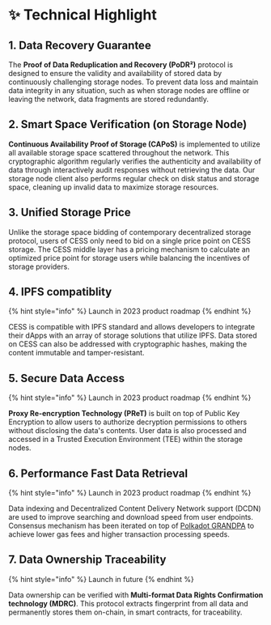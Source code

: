 # ✨ Technical Highlight

## 1. Data Recovery Guarantee

The **Proof of Data Reduplication and Recovery (PoDR²)** protocol is designed to ensure the validity and availability of stored data by continuously challenging storage nodes. To prevent data loss and maintain data integrity in any situation, such as when storage nodes are offline or leaving the network, data fragments are stored redundantly.

## 2. Smart Space Verification (on Storage Node)

**Continuous Availability Proof of Storage (CAPoS)** is implemented to utilize all available storage space scattered throughout the network. This cryptographic algorithm regularly verifies the authenticity and availability of data through interactively audit responses without retrieving the data. Our storage node client also performs regular check on disk status and storage space, cleaning up invalid data to maximize storage resources.

## 3. Unified Storage Price

Unlike the storage space bidding of contemporary decentralized storage protocol, users of CESS only need to bid on a single price point on CESS storage. The CESS middle layer has a pricing mechanism to calculate an optimized price point for storage users while balancing the incentives of storage providers.

## 4. IPFS compatiblity

{% hint style="info" %}
Launch in 2023 product roadmap
{% endhint %}

CESS is compatible with IPFS standard and allows developers to integrate their dApps with an array of storage solutions that utilize IPFS. Data stored on CESS can also be addressed with cryptographic hashes, making the content immutable and tamper-resistant.

## 5. Secure Data Access

{% hint style="info" %}
Launch in 2023 product roadmap
{% endhint %}

**Proxy Re-encryption Technology (PReT)** is built on top of Public Key Encryption to allow users to authorize decryption permissions to others without disclosing the data's contents. User data is also processed and accessed in a Trusted Execution Environment (TEE) within the storage nodes.

## 6. Performance Fast Data Retrieval

{% hint style="info" %}
Launch in 2023 product roadmap
{% endhint %}

Data indexing and Decentralized Content Delivery Network support (DCDN) are used to improve searching and download speed from user endpoints. Consensus mechanism has been iterated on top of [Polkadot GRANDPA](https://wiki.polkadot.network/docs/learn-consensus#finality-gadget-grandpa) to achieve lower gas fees and higher transaction processing speeds.

## 7. Data Ownership Traceability

{% hint style="info" %}
Launch in future
{% endhint %}

Data ownership can be verified with **Multi-format Data Rights Confirmation technology (MDRC)**. This protocol extracts fingerprint from all data and permanently stores them on-chain, in smart contracts, for traceability.
